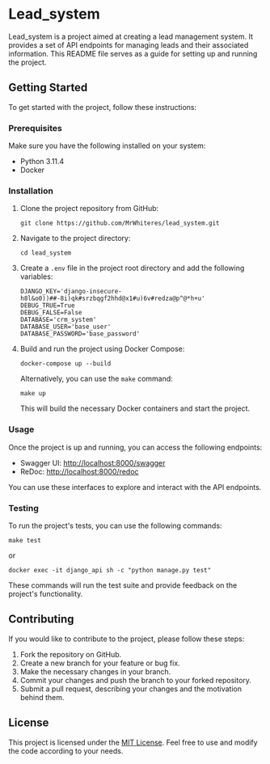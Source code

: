 # Lead_system

Lead_system is a project aimed at creating a lead management system. It provides a set of API endpoints for managing leads and their associated information. This README file serves as a guide for setting up and running the project.

## Getting Started

To get started with the project, follow these instructions:

### Prerequisites

Make sure you have the following installed on your system:

- Python 3.11.4
- Docker

### Installation

1. Clone the project repository from GitHub:

   ```
   git clone https://github.com/MrWhiteres/lead_system.git
   ```

2. Navigate to the project directory:

   ```
   cd lead_system
   ```

3. Create a `.env` file in the project root directory and add the following variables:

   ```
   DJANGO_KEY='django-insecure-h8l&o0))##-8i)qk#srzbqgf2hhd@x1#u)6v#redza@p^@*h+u'
   DEBUG_TRUE=True
   DEBUG_FALSE=False
   DATABASE='crm_system'
   DATABASE_USER='base_user'
   DATABASE_PASSWORD='base_password'
   ```

4. Build and run the project using Docker Compose:

   ```
   docker-compose up --build
   ```

   Alternatively, you can use the `make` command:

   ```
   make up
   ```

   This will build the necessary Docker containers and start the project.

### Usage

Once the project is up and running, you can access the following endpoints:

- Swagger UI: [http://localhost:8000/swagger](http://localhost:8000/swagger)
- ReDoc: [http://localhost:8000/redoc](http://localhost:8000/redoc)

You can use these interfaces to explore and interact with the API endpoints.

### Testing

To run the project's tests, you can use the following commands:

```
make test
```

or

```
docker exec -it django_api sh -c "python manage.py test"
```

These commands will run the test suite and provide feedback on the project's functionality.

## Contributing

If you would like to contribute to the project, please follow these steps:

1. Fork the repository on GitHub.
2. Create a new branch for your feature or bug fix.
3. Make the necessary changes in your branch.
4. Commit your changes and push the branch to your forked repository.
5. Submit a pull request, describing your changes and the motivation behind them.

## License

This project is licensed under the [MIT License](LICENSE). Feel free to use and modify the code according to your needs.